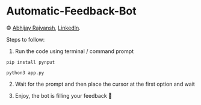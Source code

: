 # Automatic-Feedback-Bot

© [Abhijay Rajvansh](http://github.com/abhijayrajvansh), [LinkedIn](https://www.linkedin.com/in/abhijayrajvansh).

Steps to follow:

1. Run the code using terminal / command prompt

```
pip install pynput
```

```
python3 app.py
```

2. Wait for the prompt and then place the cursor at the first option and wait

3. Enjoy, the bot is filling your feedback 🚀
